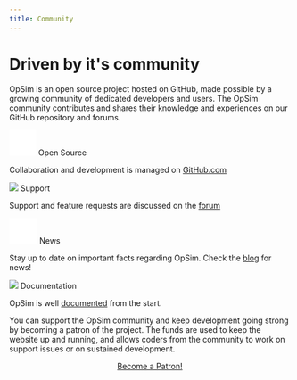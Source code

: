 ```yaml
---
title: Community
---
```


# Driven by it's community

OpSim is an open source project hosted on GitHub, made possible by a growing community of dedicated developers and users. The OpSim community contributes and shares their knowledge and experiences on our GitHub repository and forums.
   
<div class="container">
   <div>
      <div class="col revealOnScroll animated fadeIn" data-animation="fadeIn" data-timeout="500">
         <div class="block opsim_red">
            <div>
               <img src="github.svg"">
               <span>Open Source</span>
            </div>
         </div>
         <p>Collaboration and development is managed on <a href="https://github.com/daar/pmake">GitHub.com</a></p>
      </div>
      <div class="col revealOnScroll animated fadeIn" data-animation="fadeIn" data-timeout="900">
         <div class="block opsim_blue">
            <div>
               <img src="flarum.svg">
               <span>Support</span>
            </div>
         </div>
         <p>Support and feature requests are  discussed on the <a href="http://forum.opsim.cc">forum</a></p>
      </div>
      <div class="col revealOnScroll animated fadeIn" data-animation="fadeIn" data-timeout="1300">
         <div class="block opsim_orange">
            <div>
               <img src="lego.svg">
               <span>News</span>
            </div>
         </div>
         <p>Stay up to date on important facts regarding OpSim. Check the <a href="./blog">blog</a> for news!</p>
      </div>
      <div class="col revealOnScroll animated fadeIn" data-animation="fadeIn" data-timeout="1700">
         <div class="block opsim_purple">
            <div>
               <img src="read.svg">
               <span>Documentation</span>
            </div>
         </div>
         <p>OpSim is well <a href="./documentation">documented</a> from the start.</p>
      </div>
   </div>
</div>

You can support the OpSim community and keep development going strong by becoming a patron of the project. The funds are used to keep the website up and running, and allows coders from the community to work on support issues or on sustained development.

<center>
<a href="https://www.patreon.com/bePatron?u=9431000" data-patreon-widget-type="become-patron-button">Become a Patron!</a><script async src="https://c6.patreon.com/becomePatronButton.bundle.js"></script>
</center>